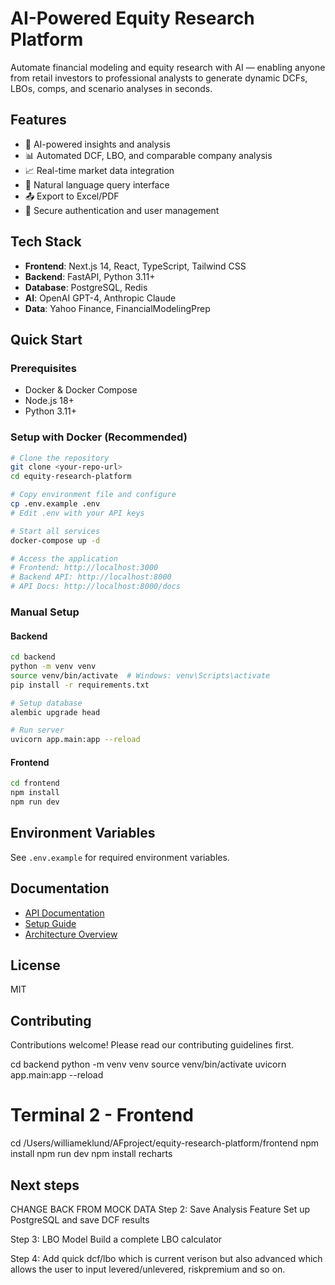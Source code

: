# AI-Powered Equity Research Platform

Automate financial modeling and equity research with AI — enabling anyone from retail investors to professional analysts to generate dynamic DCFs, LBOs, comps, and scenario analyses in seconds.

## Features

- 🤖 AI-powered insights and analysis
- 📊 Automated DCF, LBO, and comparable company analysis
- 📈 Real-time market data integration
- 💬 Natural language query interface
- 📤 Export to Excel/PDF
- 🔐 Secure authentication and user management

## Tech Stack

- **Frontend**: Next.js 14, React, TypeScript, Tailwind CSS
- **Backend**: FastAPI, Python 3.11+
- **Database**: PostgreSQL, Redis
- **AI**: OpenAI GPT-4, Anthropic Claude
- **Data**: Yahoo Finance, FinancialModelingPrep

## Quick Start

### Prerequisites

- Docker & Docker Compose
- Node.js 18+
- Python 3.11+

### Setup with Docker (Recommended)

```bash
# Clone the repository
git clone <your-repo-url>
cd equity-research-platform

# Copy environment file and configure
cp .env.example .env
# Edit .env with your API keys

# Start all services
docker-compose up -d

# Access the application
# Frontend: http://localhost:3000
# Backend API: http://localhost:8000
# API Docs: http://localhost:8000/docs
```

### Manual Setup

#### Backend

```bash
cd backend
python -m venv venv
source venv/bin/activate  # Windows: venv\Scripts\activate
pip install -r requirements.txt

# Setup database
alembic upgrade head

# Run server
uvicorn app.main:app --reload
```

#### Frontend

```bash
cd frontend
npm install
npm run dev
```

## Environment Variables

See `.env.example` for required environment variables.

## Documentation

- [API Documentation](docs/API.md)
- [Setup Guide](docs/SETUP.md)
- [Architecture Overview](docs/ARCHITECTURE.md)

## License

MIT

## Contributing

Contributions welcome! Please read our contributing guidelines first.


cd backend
python -m venv venv
source venv/bin/activate
uvicorn app.main:app --reload

# Terminal 2 - Frontend
cd /Users/williameklund/AFproject/equity-research-platform/frontend
npm install
npm run dev
npm install recharts

## Next steps


CHANGE BACK FROM MOCK DATA
Step 2: Save Analysis Feature 
Set up PostgreSQL and save DCF results

Step 3: LBO Model 
Build a complete LBO calculator

Step 4:
Add quick dcf/lbo which is current verison but also advanced which allows the user to input levered/unlevered, riskpremium and so on.
